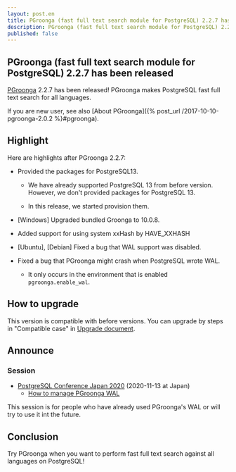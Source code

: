 ```yaml
---
layout: post.en
title: PGroonga (fast full text search module for PostgreSQL) 2.2.7 has been released
description: PGroonga (fast full text search module for PostgreSQL) 2.2.7 has been released!
published: false
---
```


## PGroonga (fast full text search module for PostgreSQL) 2.2.7 has been released

[PGroonga](https://pgroonga.github.io/) 2.2.7 has been released! PGroonga makes PostgreSQL fast full text search for all languages.

If you are new user, see also [About PGroonga]({% post_url /2017-10-10-pgroonga-2.0.2 %}#pgroonga).

## Highlight

Here are highlights after PGroonga 2.2.7:

  * Provided the packages for PostgreSQL13.

    * We have already supported PostgreSQL 13 from before version.
      However, we don't provided packages for PostgreSQL 13.

    * In this release, we started provision them.

  * [Windows] Upgraded bundled Groonga to 10.0.8.

  * Added support for using system xxHash by HAVE_XXHASH

  * [Ubuntu], [Debian] Fixed a bug that WAL support was disabled.

  * Fixed a bug that PGroonga might crash when PostgreSQL wrote WAL.

    * It only occurs in the environment that is enabled ``pgroonga.enable_wal``.

## How to upgrade

This version is compatible with before versions. You can upgrade by steps in "Compatible case" in [Upgrade document](https://pgroonga.github.io/upgrade/#compatible-case).

## Announce

### Session

  * [PostgreSQL Conference Japan 2020](https://www.postgresql.jp/jpug-pgcon2020) (2020-11-13 at Japan)
    * [How to manage PGroonga WAL](https://www.postgresql.jp/jpug-pgcon2020#A4)

This session is for people who have already used PGroonga's WAL or will try to use it int the future. 

## Conclusion

Try PGroonga when you want to perform fast full text search against all languages on PostgreSQL!
